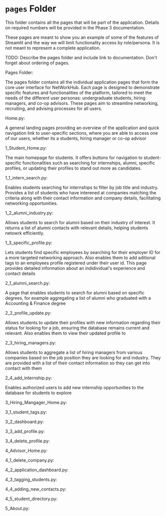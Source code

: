# `pages` Folder

This folder contains all the pages that will be part of the application. Details on required numbers will be provided in the Phase 3 documentation.

These pages are meant to show you an example of some of the features of Streamlit and the way we will limit functionality access by role/persona. It is not meant to represent a complete application.

TODO: Describe the pages folder and include link to documentation. Don't forget about ordering of pages.

Pages Folder:

The pages folder contains all the individual application pages that form the core user interface for NetWorkHub. Each page is designed to demonstrate specific features and functionalities of the platform, tailored to meet the needs of the different user personas: undergraduate students, hiring managers, and co-op advisors. These pages aim to streamline networking, recruiting, and advising processes for all users.

Home.py:

A general landing pages providing an overview of the application and quick navigation link to user-specific sections, where you are able to access one of our users, whether its a students, hiring manager or co-op advisor

1_Student_Home.py: 

The main homepage for students. It offers buttons for navigation to student-specific functionalities such as searching for internships, alumni, specific profiles, or updating their profiles to stand out more as candidates.

1_1_intern_search.py:

Enables students searching for internships to filter by job title and industry. Provides a list of students who have interened at companies matching the criteria along with their contact information and company details, facilitating networking opportunities.

1_2_alumni_industry.py:

Allows students to search for alumni based on their industry of interest. It returns a list of alumni contacts with relevant details, helping students netowrk efficiently.

1_3_specific_profile.py: 

Lets students find specific employees by searching for their employer ID for a more targeted networking approach. Also enables them to add aditional tags to an employees profile registered under their user id. This page provides detailed information about an indidividual's experience and contact details

2_1_alumni_search.py:

A page that enables students to search for alumni based on specific degrees, for example aggregating a list of alumni who graduated with a Accounting & Finance degree

2_2_profile_update.py:

Allows students to update their profiles with new information regarding their status for looking for a job, ensuring the database remains current and relevant. Also enables them to view their updated profile to 

2_3_hiring_managers.py:

Allows students to aggregate a list of hiring managers from various companies based on the job position they are looking for and industry. They are provided with a list of their contact information so they can get into contact with them

2_4_add_internship.py:

Enables authorized users to add new internship opportunities to the database for students to explore

3_Hiring_Mangager_Home.py:


3_1_student_tags.py:


3_2_dashboard.py:


3_3_add_profile.py:


3_4_delete_profile.py:


4_Advisor_Home.py:


4_1_delete_company.py:


4_2_application_dashboard.py:


4_3_tagging_students.py:


4_4_adding_new_contacts.py:


4_5_student_directory.py:


5_About.py:






